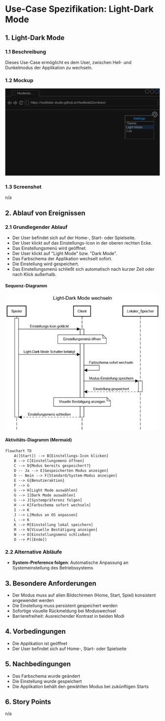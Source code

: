 # Use-Case Spezifikation: Light-Dark Mode

## 1. Light-Dark Mode

### 1.1 Beschreibung

Dieses Use-Case ermöglicht es dem User, zwischen Hell- und Dunkelmodus der Applikation zu wechseln.

### 1.2 Mockup

![light_dark_mode_mockup](./light_dark_mode_mockup.drawio.png "light_dark_mode_mockup")

### 1.3 Screenshot

n/a

## 2. Ablauf von Ereignissen

### 2.1 Grundlegender Ablauf

- Der User befindet sich auf der Home-, Start- oder Spielseite.
- Der User klickt auf das Einstellungs-Icon in der oberen rechten Ecke.
- Das Einstellungsmenü wird geöffnet.
- Der User klickt auf "Light Mode" bzw. "Dark Mode".
- Das Farbschema der Applikation wechselt sofort.
- Die Einstellung wird gespeichert.
- Das Einstellungsmenü schließt sich automatisch nach kurzer Zeit oder nach Klick außerhalb.

#### Sequenz-Diagramm

![light_dark_mode_sequence](./light_dark_mode_sequence.png "light_dark_mode_sequence")

#### Aktivitäts-Diagramm (Mermaid)

```mermaid
flowchart TD
    A([Start]) --> B[Einstellungs-Icon klicken]
    B --> C[Einstellungsmenü öffnen]
    C --> D{Modus bereits gespeichert?}
    D -- Ja --> E[Gespeicherten Modus anzeigen]
    D -- Nein --> F[Standard/System-Modus anzeigen]
    E --> G{Benutzeraktion}
    F --> G
    G --> H[Light Mode auswählen]
    G --> I[Dark Mode auswählen]
    G --> J[Systempräferenz folgen]
    H --> K[Farbschema sofort wechseln]
    I --> K
    J --> L[Modus an OS anpassen]
    L --> K
    K --> M[Einstellung lokal speichern]
    M --> N[Visuelle Bestätigung anzeigen]
    N --> O[Einstellungsmenü schließen]
    O --> P([Ende])
```

### 2.2 Alternative Abläufe

- **System-Preference folgen**: Automatische Anpassung an Systemeinstellung des Betriebssystems

## 3. Besondere Anforderungen

- Der Modus muss auf allen Bildschirmen (Home, Start, Spiel) konsistent angewendet werden
- Die Einstellung muss persistent gespeichert werden
- Sofortige visuelle Rückmeldung bei Moduswechsel
- Barrierefreiheit: Ausreichender Kontrast in beiden Modi

## 4. Vorbedingungen

- Die Applikation ist geöffnet
- Der User befindet sich auf Home-, Start- oder Spielseite

## 5. Nachbedingungen

- Das Farbschema wurde geändert
- Die Einstellung wurde gespeichert
- Die Applikation behält den gewählten Modus bei zukünftigen Starts

## 6. Story Points

n/a
